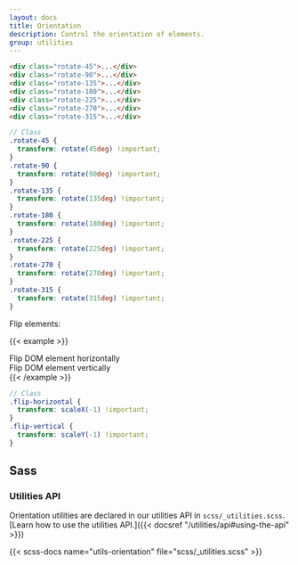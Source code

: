 ```yaml
---
layout: docs
title: Orientation
description: Control the orientation of elements.
group: utilities
---
```


```html
<div class="rotate-45">...</div>
<div class="rotate-90">...</div>
<div class="rotate-135">...</div>
<div class="rotate-180">...</div>
<div class="rotate-225">...</div>
<div class="rotate-270">...</div>
<div class="rotate-315">...</div>
```

```scss
// Class
.rotate-45 {
  transform: rotate(45deg) !important;
}
.rotate-90 {
  transform: rotate(90deg) !important;
}
.rotate-135 {
  transform: rotate(135deg) !important;
}
.rotate-180 {
  transform: rotate(180deg) !important;
}
.rotate-225 {
  transform: rotate(225deg) !important;
}
.rotate-270 {
  transform: rotate(270deg) !important;
}
.rotate-315 {
  transform: rotate(315deg) !important;
}
```

Flip elements:

{{< example >}}
<div class="flip-horizontal">Flip DOM element horizontally</div>
<div class="flip-vertical">Flip DOM element vertically</div>
{{< /example >}}

```scss
// Class
.flip-horizontal {
  transform: scaleX(-1) !important;
}
.flip-vertical {
  transform: scaleY(-1) !important;
}
```

## Sass

### Utilities API

Orientation utilities are declared in our utilities API in `scss/_utilities.scss`. [Learn how to use the utilities API.]({{< docsref "/utilities/api#using-the-api" >}})

{{< scss-docs name="utils-orientation" file="scss/_utilities.scss" >}}
